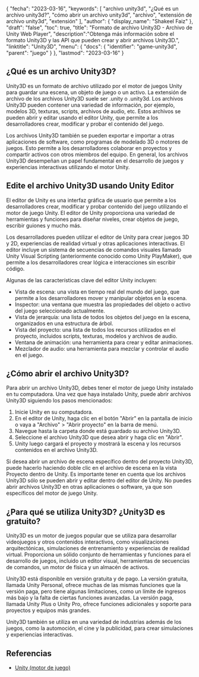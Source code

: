 {
"fecha": "2023-03-16",
  "keywords": [
"archivo unity3d",
"¿Qué es un archivo unity3d?",
"cómo abrir un archivo unity3d",
"archivo",
"extensión de archivo unity3d",
"extensión"
],
  "author": {
"display_name": "Shakeel Faiz"
},
"draft": "false",
"toc": true,
"title": "Formato de archivo Unity3D - Archivo de Unity Web Player",
  "description":"Obtenga más información sobre el formato Unity3D y las API que pueden crear y abrir archivos Unity3D.",
"linktitle": "Unity3D",
  "menu": {
    "docs": {
      "identifier": "game-unity3d",
"parent": "juego"
}
},
"lastmod": "2023-03-16"
}

## ¿Qué es un archivo Unity3D?

Unity3D es un formato de archivo utilizado por el motor de juegos Unity para guardar una escena, un objeto de juego o un activo. La extensión de archivo de los archivos Unity3D suele ser .unity o .unity3d. Los archivos Unity3D pueden contener una variedad de información, por ejemplo, modelos 3D, texturas, scripts, archivos de audio, etc. Estos archivos se pueden abrir y editar usando el editor Unity, que permite a los desarrolladores crear, modificar y probar el contenido del juego.

Los archivos Unity3D también se pueden exportar e importar a otras aplicaciones de software, como programas de modelado 3D o motores de juegos. Esto permite a los desarrolladores colaborar en proyectos y compartir activos con otros miembros del equipo. En general, los archivos Unity3D desempeñan un papel fundamental en el desarrollo de juegos y experiencias interactivas utilizando el motor Unity.

## Edite el archivo Unity3D usando Unity Editor

El editor de Unity es una interfaz gráfica de usuario que permite a los desarrolladores crear, modificar y probar contenido del juego utilizando el motor de juego Unity. El editor de Unity proporciona una variedad de herramientas y funciones para diseñar niveles, crear objetos de juego, escribir guiones y mucho más.

Los desarrolladores pueden utilizar el editor de Unity para crear juegos 3D y 2D, experiencias de realidad virtual y otras aplicaciones interactivas. El editor incluye un sistema de secuencias de comandos visuales llamado Unity Visual Scripting (anteriormente conocido como Unity PlayMaker), que permite a los desarrolladores crear lógica e interacciones sin escribir código.

Algunas de las características clave del editor Unity incluyen:

- Vista de escena: una vista en tiempo real del mundo del juego, que permite a los desarrolladores mover y manipular objetos en la escena.
- Inspector: una ventana que muestra las propiedades del objeto o activo del juego seleccionado actualmente.
- Vista de jerarquía: una lista de todos los objetos del juego en la escena, organizados en una estructura de árbol.
- Vista del proyecto: una lista de todos los recursos utilizados en el proyecto, incluidos scripts, texturas, modelos y archivos de audio.
- Ventana de animación: una herramienta para crear y editar animaciones.
- Mezclador de audio: una herramienta para mezclar y controlar el audio en el juego.

## ¿Cómo abrir el archivo Unity3D?

Para abrir un archivo Unity3D, debes tener el motor de juego Unity instalado en tu computadora. Una vez que haya instalado Unity, puede abrir archivos Unity3D siguiendo los pasos mencionados:

1. Inicie Unity en su computadora.
2. En el editor de Unity, haga clic en el botón "Abrir" en la pantalla de inicio o vaya a "Archivo" > "Abrir proyecto" en la barra de menú.
3. Navegue hasta la carpeta donde está guardado su archivo Unity3D.
4. Seleccione el archivo Unity3D que desea abrir y haga clic en "Abrir".
5. Unity luego cargará el proyecto y mostrará la escena y los recursos contenidos en el archivo Unity3D.

Si desea abrir un archivo de escena específico dentro del proyecto Unity3D, puede hacerlo haciendo doble clic en el archivo de escena en la vista Proyecto dentro de Unity. Es importante tener en cuenta que los archivos Unity3D sólo se pueden abrir y editar dentro del editor de Unity. No puedes abrir archivos Unity3D en otras aplicaciones o software, ya que son específicos del motor de juego Unity.

## ¿Para qué se utiliza Unity3D? ¿Unity3D es gratuito?

Unity3D es un motor de juegos popular que se utiliza para desarrollar videojuegos y otros contenidos interactivos, como visualizaciones arquitectónicas, simulaciones de entrenamiento y experiencias de realidad virtual. Proporciona un sólido conjunto de herramientas y funciones para el desarrollo de juegos, incluido un editor visual, herramientas de secuencias de comandos, un motor de física y un almacén de activos.

Unity3D está disponible en versión gratuita y de pago. La versión gratuita, llamada Unity Personal, ofrece muchas de las mismas funciones que la versión paga, pero tiene algunas limitaciones, como un límite de ingresos más bajo y la falta de ciertas funciones avanzadas. La versión paga, llamada Unity Plus o Unity Pro, ofrece funciones adicionales y soporte para proyectos y equipos más grandes.

Unity3D también se utiliza en una variedad de industrias además de los juegos, como la automoción, el cine y la publicidad, para crear simulaciones y experiencias interactivas.

## Referencias
* [Unity (motor de juego)](https://en.wikipedia.org/wiki/Unity_(game_engine))


